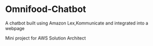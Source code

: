 # Omnifood-Chatbot
A chatbot built using Amazon Lex,Kommunicate and integrated into a webpage

Mini project for AWS Solution Architect
